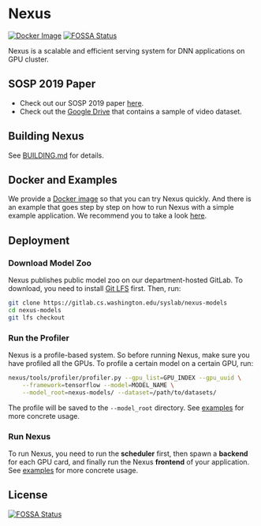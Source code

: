 Nexus
=====

[![Docker Image](https://img.shields.io/microbadger/image-size/abcdabcd987/nexus)](https://hub.docker.com/repository/docker/abcdabcd987/nexus)
[![FOSSA Status](https://app.fossa.io/api/projects/git%2Bgithub.com%2Fabcdabcd987%2Fnexus.svg?type=shield)](https://app.fossa.io/projects/git%2Bgithub.com%2Fabcdabcd987%2Fnexus?ref=badge_shield)

Nexus is a scalable and efficient serving system for DNN applications on GPU
cluster.

## SOSP 2019 Paper

* Check out our SOSP 2019 paper [here](https://doi.org/10.1145/3341301.3359658).
* Check out the [Google Drive](https://drive.google.com/open?id=104UqrlNrfJoQnGdkxTQ56mfxSBFyJTcr) that contains a sample of video dataset.

## Building Nexus

See [BUILDING.md](BUILDING.md) for details.

## Docker and Examples

We provide a [Docker image](https://hub.docker.com/repository/docker/abcdabcd987/nexus)
so that you can try Nexus quickly. And there is an example that goes step by
step on how to run Nexus with a simple example application. We recommend you to
take a look [here](examples/README.md).

## Deployment

### Download Model Zoo

Nexus publishes public model zoo on our department-hosted GitLab. To download,
you need to install [Git LFS](https://git-lfs.github.com/) first. Then, run:

```bash
git clone https://gitlab.cs.washington.edu/syslab/nexus-models
cd nexus-models
git lfs checkout
```

### Run the Profiler

Nexus is a profile-based system. So before running Nexus, make sure you have
profiled all the GPUs. To profile a certain model on a certain GPU, run:

```bash
nexus/tools/profiler/profiler.py --gpu_list=GPU_INDEX --gpu_uuid \
    --framework=tensorflow --model=MODEL_NAME \
    --model_root=nexus-models/ --dataset=/path/to/datasets/
```

The profile will be saved to the `--model_root` directory.
See [examples](examples/README.md) for more concrete usage.

### Run Nexus

To run Nexus, you need to run the **scheduler** first, then spawn a **backend** for each
GPU card, and finally run the Nexus **frontend** of your application.
See [examples](examples/README.md) for more concrete usage.


## License
[![FOSSA Status](https://app.fossa.io/api/projects/git%2Bgithub.com%2Fabcdabcd987%2Fnexus.svg?type=large)](https://app.fossa.io/projects/git%2Bgithub.com%2Fabcdabcd987%2Fnexus?ref=badge_large)
